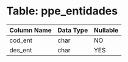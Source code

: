 # Table: ppe_entidades

| Column Name | Data Type | Nullable |
|-------------|-----------|----------|
| cod_ent | char | NO |
| des_ent | char | YES |
